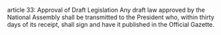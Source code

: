 article 33: Approval of Draft Legislation
Any draft law approved by the National Assembly shall be transmitted to the President who, within thirty days of its receipt, shall sign and have it published in the Official Gazette.
<ul>
</ul>